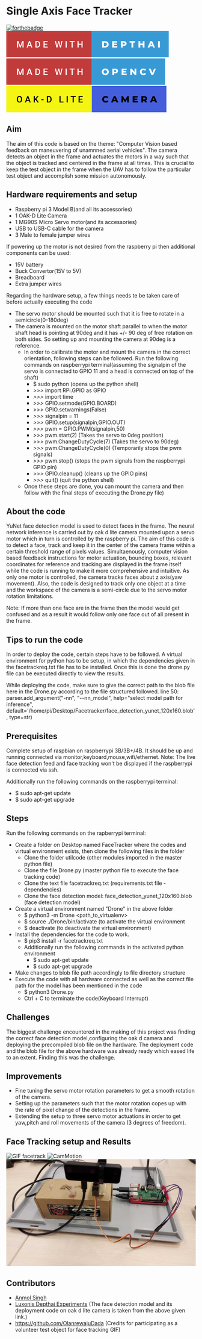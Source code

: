 # Single Axis Face Tracker

[![forthebadge](https://forthebadge.com/images/badges/made-with-python.svg)](https://forthebadge.com) ![Img](https://github.com/IRS-Devl/ComputerVision-UAV-Maneuvering/blob/main/UniAxisFaceTracker/made-with-depthai.svg)![Img2](https://github.com/IRS-Devl/ComputerVision-UAV-Maneuvering/blob/main/UniAxisFaceTracker/made-with-opencv.svg)![Img3](https://github.com/IRS-Devl/ComputerVision-UAV-Maneuvering/blob/main/UniAxisFaceTracker/oak-d-lite-camera.svg)


## Aim
The aim of this code is based on the theme: "Computer Vision based feedback on maneuvering of unamnned aerial vehicles". The camera detects an object in the frame and actuates the motors in a way such that the object is tracked and centered in the frame at all times. This is crucial to keep the test object in the frame when the UAV has to follow the particular test object and accomplish some mission autonomously.

## Hardware requirements and setup
- Raspberry pi 3 Model B(and all its accessories)
- 1 OAK-D Lite Camera
- 1 MG90S Micro Servo motor(and its accessories)
- USB to USB-C cable for the camera
- 3 Male to female jumper wires

If powering up the motor is not desired from the raspberry pi then additional components can be used:
- 15V battery
- Buck Convertor(15V to 5V)
- Breadboard
- Extra jumper wires 

Regarding the hardware setup, a few things needs te be taken care of before actually executing the code
- The servo motor should be mounted such that it is free to rotate in a semicircle(0-180deg)
- The camera is mounted on the motor shaft parallel to when the motor shaft head is pointing at 90deg and it has +/- 90 deg of free rotation on both sides. So setting up and mounting the camera at 90deg is a reference.
    - In order to calibrate the motor and mount the camera in the correct orientation, following steps can be followed. Run the following commands on raspberrypi terminal(assuming the signalpin of the servo is connected to GPIO 11 and a head is connected on top of the shaft)
        - $ sudo python                         (opens up the python shell)
        - *>>>* import RPi.GPIO as GPIO
        - *>>>* import time
        - *>>>* GPIO.setmode(GPIO.BOARD)
        - *>>>* GPIO.setwarnings(False)
        - *>>>* signalpin = 11
        - *>>>* GPIO.setup(signalpin,GPIO.OUT)
        - *>>>* pwm = GPIO.PWM(signalpin,50)
        - *>>>* pwm.start(2)                      (Takes the servo to 0deg position)
        - *>>>* pwm.ChangeDutyCycle(7)            (Takes the servo to 90deg)
        - *>>>* pwm.ChangeDutyCycle(0)                (Temporarily stops the pwm signals)
        - *>>>* pwm.stop()                            (stops the pwm signals from the raspberrypi GPIO pin)
        - *>>>* GPIO.cleanup()                        (cleans up the GPIO pins)
        - *>>>* quit()                                (quit the python shell)
    - Once these steps are done, you can mount the camera and then follow with the final steps of executing the Drone.py file)

## About the code
YuNet face detection model is used to detect faces in the frame. The neural network inference is carried out by oak d lite camera mounted upon a servo motor which in turn is controlled by the raspberry pi. The aim of this code is to detect a face, track and keep it in the center of the camera frame within a certain threshold range of pixels values. Simultaenously, computer vision based feedback instructions for motor actuation, bounding boxes, relevant coordinates for reference and tracking are displayed in the frame itself while the code is running to make it more comprehensive and intuitive. As only one motor is controlled, the camera tracks faces about z axis(yaw movement). Also, the code is designed to track only one object at a time and the workspace of the camera is a semi-circle due to the servo motor rotation limitations.

Note: If more than one face are in the frame then the model would get confused and as a result it would follow only one face out of all present in the frame.

## Tips to run the code
In order to deploy the code, certain steps have to be followed. A virtual environment for python has to be setup, in which the dependencies given in the facetrackreq.txt file has to be installed. Once this is done the drone.py file can be executed directly to view the results.

While deploying the code, make sure to give the correct path to the blob file here in the Drone.py according to the file structured followed.
line 50: parser.add_argument("-nn", "--nn_model", help="select model path for inference", default='/home/pi/Desktop/Facetracker/face_detection_yunet_120x160.blob', type=str)


## Prerequisites
Complete setup of raspbian on raspberrypi 3B/3B+/4B. It should be up and running connected via monitor,keyboard,mouse,wifi/ethernet.
Note: The live face detection feed and face tracking won't be displayed if the raspberrypi is connected via ssh.

Additionally run the following commands on the raspberrypi terminal:
- $ sudo apt-get update
- $ sudo apt-get upgrade

## Steps
Run the following commands on the rapberrypi terminal:
- Create a folder on Desktop named FaceTracker where the codes and virtual environment exists, then clone the following files in the folder
    - Clone the folder utilcode (other modules imported in the master python file)
    - Clone the file Drone.py (master python file to execute the face tracking code)
    - Clone the text file facetrackreq.txt (requirements.txt file - dependencies)
    - Clone the face detection model: face_detection_yunet_120x160.blob (face detection model)
- Create a virtual environment named "Drone" in the above folder
    - $ python3 -m Drone <path_to_virtualenv>
    - $ source ./Drone/bin/activate (to activate the virtual environment
    - $ deactivate (to deactivate the virtual environment)
- Install the dependencies for the code to work.
    - $ pip3 install -r facetrackreq.txt
    - Additionally run the following commands in the activated python environment
        - $ sudo apt-get update
        - $ sudo apt-get upgrade
- Make changes to blob file path accordingly to file directory structure
- Execute the code with all hardware connected as well as the correct file path for the model has been mentioned in the code
    - $ python3 Drone.py
    - Ctrl + C to terminate the code(Keyboard Interrupt)

## Challenges
The biggest challenge encountered in the making of this project was finding the correct face detection model,configuring the oak d camera and deploying the precompiled blob file on the hardware. The deployment code and the blob file for the above hardware was already ready which eased life to an extent. Finding this was the challenge.

## Improvements
- Fine tuning the servo motor rotation parameters to get a smooth rotation of the camera.
- Setting up the parameters such that the motor rotation copes up with the rate of pixel change of the detections in the frame.
- Extending the setup to three servo motor actuations in order to get yaw,pitch and roll movements of the camera (3 degrees of freedom).

## Face Tracking setup and Results
![GIF facetrack](https://github.com/IRS-Devl/ComputerVision-UAV-Maneuvering/blob/main/UniAxisFaceTracker/FaceGIF.gif)
![CamMotion](https://github.com/IRS-Devl/ComputerVision-UAV-Maneuvering/blob/main/UniAxisFaceTracker/CamMotion.gif)
![Setup](https://github.com/IRS-Devl/ComputerVision-UAV-Maneuvering/blob/main/UniAxisFaceTracker/FaceTrackingSetup.jpeg)

## Contributors
* [Anmol Singh](https://github.com/28anmol)
* [Luxonis Depthai Experiments](https://github.com/luxonis/depthai-experiments/tree/master/gen2-face-detection)
(The face detection model and its deployment code on oak d lite camera is taken from the above given link.)
* https://github.com/OlanrewajuDada (Credits for participating as a volunteer test object for face tracking GIF)
